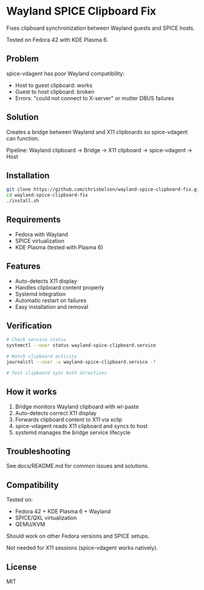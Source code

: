 # Wayland SPICE Clipboard Fix

Fixes clipboard synchronization between Wayland guests and SPICE hosts.

Tested on Fedora 42 with KDE Plasma 6.

## Problem

spice-vdagent has poor Wayland compatibility:
- Host to guest clipboard: works
- Guest to host clipboard: broken
- Errors: "could not connect to X-server" or mutter DBUS failures

## Solution

Creates a bridge between Wayland and X11 clipboards so spice-vdagent can function.

Pipeline: Wayland clipboard → Bridge → X11 clipboard → spice-vdagent → Host

## Installation

```bash
git clone https://github.com/chrisbelson/wayland-spice-clipboard-fix.git
cd wayland-spice-clipboard-fix
./install.sh
```

## Requirements

- Fedora with Wayland
- SPICE virtualization
- KDE Plasma (tested with Plasma 6)

## Features

- Auto-detects X11 display
- Handles clipboard content properly
- Systemd integration
- Automatic restart on failures
- Easy installation and removal

## Verification

```bash
# Check service status
systemctl --user status wayland-spice-clipboard.service

# Watch clipboard activity
journalctl --user -u wayland-spice-clipboard.service -f

# Test clipboard sync both directions
```

## How it works

1. Bridge monitors Wayland clipboard with wl-paste
2. Auto-detects correct X11 display
3. Forwards clipboard content to X11 via xclip  
4. spice-vdagent reads X11 clipboard and syncs to host
5. systemd manages the bridge service lifecycle

## Troubleshooting

See docs/README.md for common issues and solutions.

## Compatibility

Tested on:
- Fedora 42 + KDE Plasma 6 + Wayland
- SPICE/QXL virtualization
- QEMU/KVM

Should work on other Fedora versions and SPICE setups.

Not needed for X11 sessions (spice-vdagent works natively).

## License

MIT
